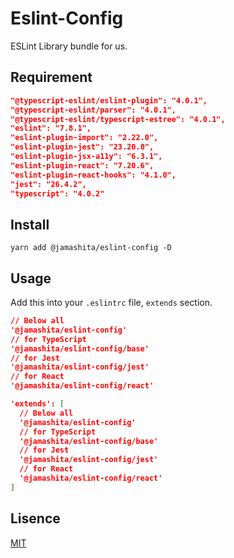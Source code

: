 # Eslint-Config

ESLint Library bundle for us.

## Requirement

```json
"@typescript-eslint/eslint-plugin": "4.0.1",
"@typescript-eslint/parser": "4.0.1",
"@typescript-eslint/typescript-estree": "4.0.1",
"eslint": "7.8.1",
"eslint-plugin-import": "2.22.0",
"eslint-plugin-jest": "23.20.0",
"eslint-plugin-jsx-a11y": "6.3.1",
"eslint-plugin-react": "7.20.6",
"eslint-plugin-react-hooks": "4.1.0",
"jest": "26.4.2",
"typescript": "4.0.2"
```

## Install

```text
yarn add @jamashita/eslint-config -D
```

## Usage

Add this into your `.eslintrc` file, `extends` section.

```json
// Below all
'@jamashita/eslint-config'
// for TypeScript
'@jamashita/eslint-config/base'
// for Jest 
'@jamashita/eslint-config/jest'
// for React
'@jamashita/eslint-config/react'
```

```json
'extends': [
  // Below all
  '@jamashita/eslint-config'
  // for TypeScript
  '@jamashita/eslint-config/base'
  // for Jest 
  '@jamashita/eslint-config/jest'
  // for React
  '@jamashita/eslint-config/react'
]
```

## Lisence

[MIT](LICENSE)